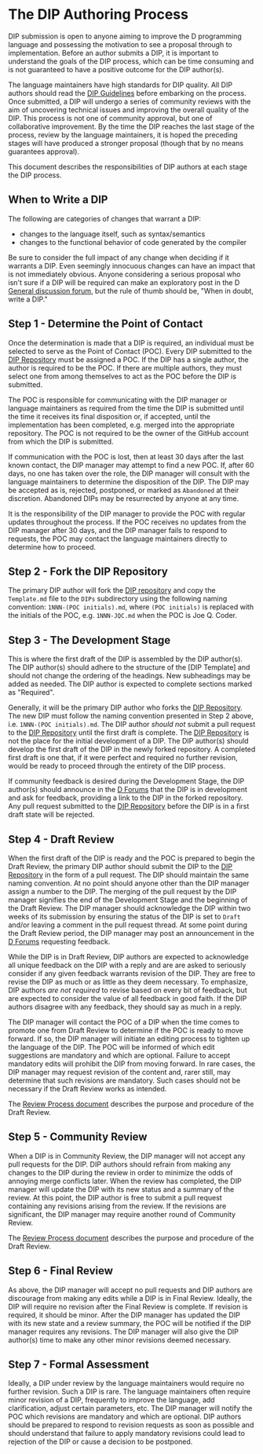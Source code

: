 # The DIP Authoring Process
DIP submission is open to anyone aiming to improve the D programming language and possessing the motivation to see a proposal through to implementation. Before an author submits a DIP, it is important to understand the goals of the DIP process, which can be time consuming and is not guaranteed to have a positive outcome for the DIP author(s).

The language maintainers have high standards for DIP quality. All DIP authors should read the [DIP Guidelines](./guidelines-authors.md) before embarking on the process. Once submitted, a DIP will undergo a series of community reviews with the aim of uncovering technical issues and improving the overall quality of the DIP. This process is not one of community approval, but one of collaborative improvement. By the time the DIP reaches the last stage of the process, review by the language maintainers, it is hoped the preceding stages will have produced a stronger proposal (though that by no means guarantees approval).

This document describes the responsibilities of DIP authors at each stage the DIP process.

## When to Write a DIP

The following are categories of changes that warrant a DIP:

* changes to the language itself, such as syntax/semantics
* changes to the functional behavior of code generated by the compiler

Be sure to consider the full impact of any change when deciding if it warrants a DIP. Even seemingly innocuous changes can have an impact that is not immediately obvious. Anyone considering a serious proposal who isn't sure if a DIP will be required can make an exploratory post in the D [General discussion forum](https://forum.dlang.org/group/general), but the rule of thumb should be, "When in doubt, write a DIP."

## Step 1 - Determine the Point of Contact
Once the determination is made that a DIP is required, an individual must be selected to serve as the Point of Contact (POC). Every DIP submitted to the [DIP Repository] must be assigned a POC. If the DIP has a single author, the author is required to be the POC. If there are multiple authors, they must select one from among themselves to act as the POC before the DIP is submitted.

The POC is responsible for communicating with the DIP manager or language maintainers as required from the time the DIP is submitted until the time it receives its final disposition or, if accepted, until the implementation has been completed, e.g. merged into the appropriate repository. The POC is not required to be the owner of the GitHub account from which the DIP is submitted.

If communication with the POC is lost, then at least 30 days after the last known contact, the DIP manager may attempt to find a new POC. If, after 60 days, no one has taken over the role, the DIP manager will consult with the language maintainers to determine the disposition of the DIP. The DIP may be accepted as is, rejected, postponed, or marked as `Abandoned` at their discretion. Abandoned DIPs may be resurrected by anyone at any time.

It is the responsibility of the DIP manager to provide the POC with regular updates throughout the process. If the POC receives no updates from the DIP manager after 30 days, and the DIP manager fails to respond to requests, the POC may contact the language maintainers directly to determine how to proceed.

## Step 2 - Fork the DIP Repository
The primary DIP author will fork the [DIP repository] and copy the `Template.md` file to the `DIPs` subdirectory using the following naming convention: `1NNN-(POC initials).md`, where `(POC initials)` is replaced with the initials of the POC, e.g. `1NNN-JQC.md` when the POC is Joe Q. Coder.

## Step 3 - The Development Stage
This is where the first draft of the DIP is assembled by the DIP author(s). The DIP author(s) should adhere to the structure of the [DIP Template] and should not change the ordering of the headings. New subheadings may be added as needed. The DIP author is expected to complete sections marked as "Required".

Generally, it will be the primary DIP author who forks the [DIP Repository]. The new DIP must follow the naming convention presented in Step 2 above, i.e. `1NNN-(POC initials).md`. The DIP author _should not_ submit a pull request to the [DIP Repository] until the first draft is complete. The [DIP Repository] is not the place for the initial development of a DIP. The DIP author(s) should develop the first draft of the DIP in the newly forked repository. A completed first draft is one that, if it were perfect and required no further revision, would be ready to proceed through the entirety of the DIP process.

If community feedback is desired during the Development Stage, the DIP author(s) should announce in the [D Forums] that the DIP is in development and ask for feedback, providing a link to the DIP in the forked repository. Any pull request submitted to the [DIP Repository] before the DIP is in a first draft state will be rejected.

## Step 4 - Draft Review
When the first draft of the DIP is ready and the POC is prepared to begin the Draft Review, the primary DIP author should submit the DIP to the [DIP Repository] in the form of a pull request. The DIP should maintain the same naming convention. At no point should anyone other than the DIP manager assign a number to the DIP. The merging of the pull request by the DIP manager signifies the end of the Development Stage and the beginning of the Draft Review. The DIP manager should acknowledge the DIP within two weeks of its submission by ensuring the status of the DIP is set to `Draft` and/or leaving a comment in the pull request thread. At some point during the Draft Review period, the DIP manager may post an announcement in the [D Forums] requesting feedback.

While the DIP is in Draft Review, DIP authors are expected to acknowledge all unique feedback on the DIP with a reply and are are asked to seriously consider if any given feedback warrants revision of the DIP. They are free to revise the DIP as much or as little as they deem necessary. To emphasize, DIP authors _are not required_ to revise based on every bit of feedback, but are expected to consider the value of all feedback in good faith. If the DIP authors disagree with any feedback, they should say as much in a reply.

The DIP manager will contact the POC of a DIP when the time comes to promote one from Draft Review to determine if the POC is ready to move forward. If so, the DIP manager will initiate an editing process to tighten up the language of the DIP. The POC will be informed of which edit suggestions are mandatory and which are optional. Failure to accept mandatory edits will prohibit the DIP from moving forward. In rare cases, the DIP manager may request revision of the content and, rarer still, may determine that such revisions are mandatory. Such cases should not be necessary if the Draft Review works as intended.

The [Review Process document](./process-reviews.md#draft-review) describes the purpose and procedure of the Draft Review.

## Step 5 - Community Review
When a DIP is in Community Review, the DIP manager will not accept any pull requests for the DIP. DIP authors should refrain from making any changes to the DIP during the review in order to minimize the odds of annoying merge conflicts later. When the review has completed, the DIP manager will update the DIP with its new status and a summary of the review. At this point, the DIP author is free to submit a pull request containing any revisions arising from the review. If the revisions are significant, the DIP manager may require another round of Community Review.

The [Review Process document](./process-reviews.md#community-review) describes the purpose and procedure of the Draft Review.

## Step 6 - Final Review
As above, the DIP manager will accept no pull requests and DIP authors are discourage from making any edits while a DIP is in Final Review. Ideally, the DIP will require no revision after the Final Review is complete. If revision is required, it should be minor. After the DIP manager has updated the DIP with its new state and a review summary, the POC will be notified if the DIP manager requires any revisions. The DIP manager will also give the DIP author(s) time to make any other minor revisions deemed necessary.

## Step 7 - Formal Assessment
Ideally, a DIP under review by the language maintainers would require no further revision. Such a DIP is rare. The language maintainers often require minor revision of a DIP, frequently to improve the language, add clarification, adjust certain parameters, etc. The DIP manager will notify the POC which revisions are mandatory and which are optional. DIP authors should be prepared to respond to revision requests as soon as possible and should understand that failure to apply mandatory revisions could lead to rejection of the DIP or cause a decision to be postponed.

[DIP Repository]: https://github.com/dlang/DIPs
[D Forums]: https://forum.dlang.org/

